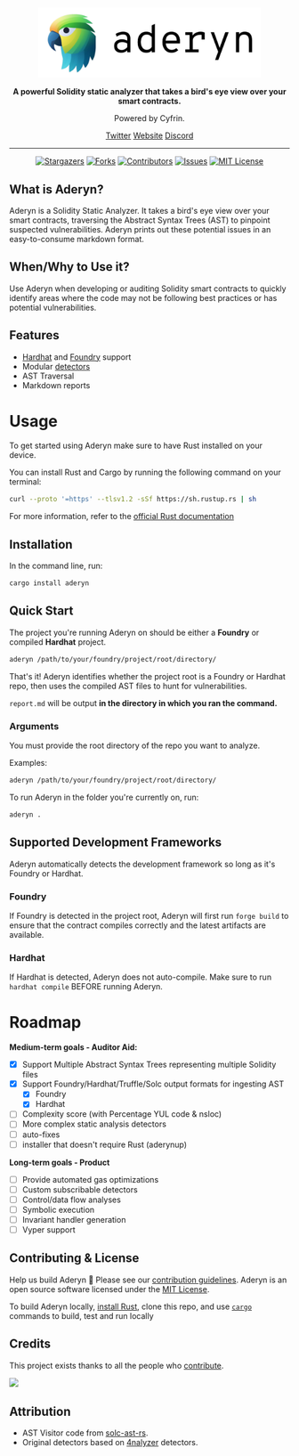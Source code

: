 

<p align="center">
    <br />
    <a href="https://createweb3dapp.alchemy.com">
        <img src=".github/images/aderyn_logo.png" width="400" alt=""/></a>
    <br />
</p>
<p align="center"><strong>A powerful Solidity static analyzer that takes a bird's eye view over your smart contracts.
</strong></p>
<p align="center">Powered by Cyfrin.</p>



<p align="center">
<a href="https://twitter.com/cyfrinaudits">Twitter</a>
<a href="https://cyfrin.io">Website</a>
<a href="https://discord.gg/cyfrin">Discord</a>
<p>

---

<div align="center">

[![Stargazers][stars-shield]][stars-url] [![Forks][forks-shield]][forks-url]
[![Contributors][contributors-shield]][contributors-url]
[![Issues][issues-shield]][issues-url]
[![MIT License][license-shield]][license-url]

</div>





## What is Aderyn?

Aderyn is a Solidity Static Analyzer. It takes a bird's eye view over your smart contracts, traversing the Abstract Syntax Trees (AST) to pinpoint suspected vulnerabilities. Aderyn prints out these potential issues in an easy-to-consume markdown format.

## When/Why to Use it?

Use Aderyn when developing or auditing Solidity smart contracts to quickly identify areas where the code may not be following best practices or has potential vulnerabilities.

## Features

* [Hardhat](https://hardhat.org/) and [Foundry](https://book.getfoundry.sh/) support
* Modular [detectors](./src/detect/)
* AST Traversal
* Markdown reports

# Usage

To get started using Aderyn make sure to have Rust installed on your device.

You can install Rust and Cargo by running the following command on your terminal:
  ```sh
  curl --proto '=https' --tlsv1.2 -sSf https://sh.rustup.rs | sh
 ```


For more information, refer to the [official Rust documentation](https://www.rust-lang.org/tools/install)


## Installation

In the command line, run:
```sh
cargo install aderyn
```

## Quick Start

The project you're running Aderyn on should be either a **Foundry** or compiled **Hardhat** project.

```sh
aderyn /path/to/your/foundry/project/root/directory/
```

That's it! Aderyn identifies whether the project root is a Foundry or Hardhat repo, then uses the compiled AST files to hunt for vulnerabilities. 

`report.md` will be output **in the directory in which you ran the command.**

### Arguments

You must provide the root directory of the repo you want to analyze. 

Examples:

```sh
aderyn /path/to/your/foundry/project/root/directory/
```

To run Aderyn in the folder you're currently on, run:


```sh
aderyn .
```
## Supported Development Frameworks

Aderyn automatically detects the development framework so long as it's Foundry or Hardhat. 

### Foundry

If Foundry is detected in the project root, Aderyn will first run `forge build` to ensure that the contract compiles correctly and the latest artifacts are available.

### Hardhat

If Hardhat is detected, Aderyn does not auto-compile. Make sure to run `hardhat compile` BEFORE running Aderyn. 



# Roadmap

**Medium-term goals - Auditor Aid:**
* [x] Support Multiple Abstract Syntax Trees representing multiple Solidity files
* [x] Support Foundry/Hardhat/Truffle/Solc output formats for ingesting AST
  * [x] Foundry
  * [x] Hardhat
* [ ] Complexity score (with Percentage YUL code & nsloc)
* [ ] More complex static analysis detectors
* [ ] auto-fixes
* [ ] installer that doesn't require Rust (aderynup)

**Long-term goals - Product**

* [ ] Provide automated gas optimizations
* [ ] Custom subscribable detectors
* [ ] Control/data flow analyses
* [ ] Symbolic execution
* [ ] Invariant handler generation
* [ ] Vyper support

## Contributing & License

Help us build Aderyn 🦜 Please see our [contribution guidelines](./CONTRIBUTING.md).
Aderyn is an open source software licensed under the [MIT License](./LICENSE).

To build Aderyn locally, [install Rust](https://www.rust-lang.org/tools/install), clone this repo, and use [`cargo`](https://doc.rust-lang.org/cargo/getting-started/first-steps.html) commands to build, test and run locally

## Credits

This project exists thanks to all the people who [contribute](/contributing.md).<br>

<a href="https://github.com/cyfrin/Aderyn/graphs/contributors">
  <img src="https://contrib.rocks/image?repo=cyfrin/Aderyn" />
</a>

## Attribution
* AST Visitor code from [solc-ast-rs](https://github.com/hrkrshnn/solc-ast-rs).
* Original detectors based on [4nalyzer](https://github.com/Picodes/4naly3er) detectors.


[contributors-shield]: https://img.shields.io/github/contributors/cyfrin/aderyn
[contributors-url]: https://github.com/cyfrin/aderyn/graphs/contributors
[forks-shield]: https://img.shields.io/github/forks/cyfrin/aderyn
[forks-url]: https://github.com/cyfrin/aderyn/network/members
[stars-shield]: https://img.shields.io/github/stars/cyfrin/aderyn
[stars-url]: https://github.com/cyfrin/aderyn/stargazers
[issues-shield]: https://img.shields.io/github/issues/cyfrin/aderyn
[issues-url]: https://github.com/cyfrin/aderyn/issues
[license-shield]: https://img.shields.io/github/license/cyfrin/aderyn?logoColor=%23fff&color=blue
[license-url]: https://github.com/cyfrin/aderyn/blob/master/LICENSE.txt
[linkedin-shield]: https://img.shields.io/badge/-LinkedIn-black.svg?style=for-the-badge&logo=linkedin&colorB=555
